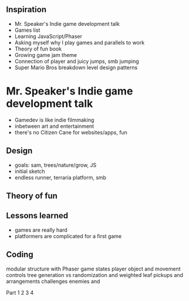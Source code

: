 ## Inspiration
- Mr. Speaker's Indie game development talk
- Games list
- Learning JavaScript/Phaser
- Asking myself why I play games and parallels to work
- Theory of fun book
- Growing game jam theme
- Connection of player and juicy jumps, smb jumping
- Super Mario Bros breakdown level design patterns

# Mr. Speaker's Indie game development talk
- Gamedev is like indie filmmaking
- inbetween art and entertainment
- there's no Citizen Cane for websites/apps, fun

## Design
- goals: sam, trees/nature/grow, JS
- initial sketch
- endless runner, terraria platform, smb

## Theory of fun

## Lessons learned
- games are really hard
- platformers are complicated for a first game

## Coding
  modular structure with Phaser game states
  player object and movement controls
  tree generation vs randomization and weighted
  leaf pickups and arrangements challenges
  enemies and 

Part 1
2
3
4

